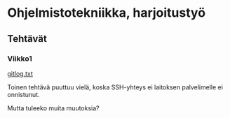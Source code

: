 # Ohjelmistotekniikka, harjoitustyö

## Tehtävät

### Viikko1

[gitlog.txt](https://github.com/danieldenial/ot-harjoitus/blob/main/laskarit/viikko1/gitlog.txt) 

Toinen tehtävä puuttuu vielä, koska SSH-yhteys ei laitoksen palvelimelle ei onnistunut.

Mutta tuleeko muita muutoksia?
